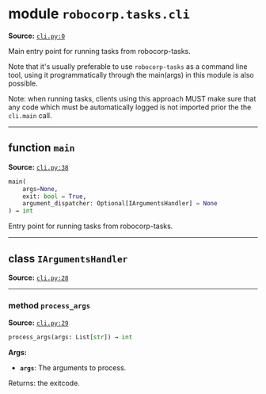 <!-- markdownlint-disable -->

# module `robocorp.tasks.cli`

**Source:** [`cli.py:0`](https://github.com/robocorp/robocorp/tree/master/tasks/src/robocorp/tasks/cli.py#L0)

Main entry point for running tasks from robocorp-tasks.

Note that it's usually preferable to use `robocorp-tasks` as a command line tool, using it programmatically through the main(args) in this module is also possible.

Note: when running tasks, clients using this approach MUST make sure that any code which must be automatically logged is not imported prior the the `cli.main` call.

______________________________________________________________________

## function `main`

**Source:** [`cli.py:38`](https://github.com/robocorp/robocorp/tree/master/tasks/src/robocorp/tasks/cli.py#L38)

```python
main(
    args=None,
    exit: bool = True,
    argument_dispatcher: Optional[IArgumentsHandler] = None
) → int
```

Entry point for running tasks from robocorp-tasks.

______________________________________________________________________

## class `IArgumentsHandler`

**Source:** [`cli.py:28`](https://github.com/robocorp/robocorp/tree/master/tasks/src/robocorp/tasks/cli.py#L28)

______________________________________________________________________

### method `process_args`

**Source:** [`cli.py:29`](https://github.com/robocorp/robocorp/tree/master/tasks/src/robocorp/tasks/cli.py#L29)

```python
process_args(args: List[str]) → int
```

**Args:**

- <b>`args`</b>:  The arguments to process.

Returns: the exitcode.
